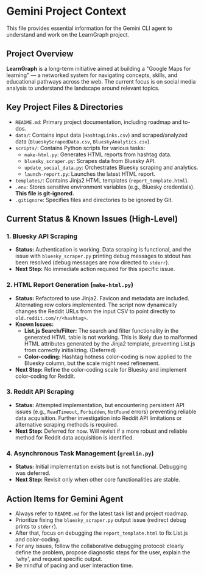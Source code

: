 # Gemini Project Context

This file provides essential information for the Gemini CLI agent to understand and work on the LearnGraph project.

## Project Overview
**LearnGraph** is a long-term initiative aimed at building a "Google Maps for learning" — a networked system for navigating concepts, skills, and educational pathways across the web. The current focus is on social media analysis to understand the landscape around relevant topics.

## Key Project Files & Directories
- `README.md`: Primary project documentation, including roadmap and to-dos.
- `data/`: Contains input data (`HashtagLinks.csv`) and scraped/analyzed data (`BlueskyScrapedData.csv`, `BlueskyAnalytics.csv`).
- `scripts/`: Contains Python scripts for various tasks:
    - `make-html.py`: Generates HTML reports from hashtag data.
    - `bluesky_scraper.py`: Scrapes data from Bluesky API.
    - `update_social_data.py`: Orchestrates Bluesky scraping and analytics.
    - `launch-report.py`: Launches the latest HTML report.
- `templates/`: Contains Jinja2 HTML templates (`report_template.html`).
- `.env`: Stores sensitive environment variables (e.g., Bluesky credentials). **This file is git-ignored.**
- `.gitignore`: Specifies files and directories to be ignored by Git.

## Current Status & Known Issues (High-Level)

### 1. Bluesky API Scraping
- **Status:** Authentication is working. Data scraping is functional, and the issue with `bluesky_scraper.py` printing debug messages to stdout has been resolved (debug messages are now directed to `stderr`).
- **Next Step:** No immediate action required for this specific issue.

### 2. HTML Report Generation (`make-html.py`)
- **Status:** Refactored to use Jinja2. Favicon and metadata are included. Alternating row colors implemented. The script now dynamically changes the Reddit URLs from the input CSV to point directly to `old.reddit.com/r/<hashtag>`.
- **Known Issues:**
    - **List.js Search/Filter:** The search and filter functionality in the generated HTML table is not working. This is likely due to malformed HTML attributes generated by the Jinja2 template, preventing List.js from correctly initializing. (Deferred)
    - **Color-coding:** Hashtag hotness color-coding is now applied to the Bluesky column, but the scale might need refinement.
- **Next Step:** Refine the color-coding scale for Bluesky and implement color-coding for Reddit.

### 3. Reddit API Scraping
- **Status:** Attempted implementation, but encountering persistent API issues (e.g., `ReadTimeout`, `Forbidden`, `NotFound` errors) preventing reliable data acquisition. Further investigation into Reddit API limitations or alternative scraping methods is required.
- **Next Step:** Deferred for now. Will revisit if a more robust and reliable method for Reddit data acquisition is identified.

### 4. Asynchronous Task Management (`gremlin.py`)
- **Status:** Initial implementation exists but is not functional. Debugging was deferred.
- **Next Step:** Revisit only when other core functionalities are stable.

## Action Items for Gemini Agent
- Always refer to `README.md` for the latest task list and project roadmap.
- Prioritize fixing the `bluesky_scraper.py` output issue (redirect debug prints to `stderr`).
- After that, focus on debugging the `report_template.html` to fix List.js and color-coding.
- For any issues, follow the collaborative debugging protocol: clearly define the problem, propose diagnostic steps for the user, explain the 'why', and request specific output.
- Be mindful of pacing and user interaction time.
